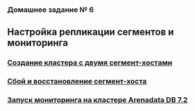 ### Домашнее задание № 6 ###   
## Настройка репликации сегментов и мониторинга ##   
     
### [Создание кластера с двумя сегмент-хостами](CreateCluster.md) ###
### [Сбой и восстановление сегмент-хоста](RecoverSeg.md) ###
### [Запуск мониторинга на кластере Arenadata DB 7.2](Monitor.md) ###
